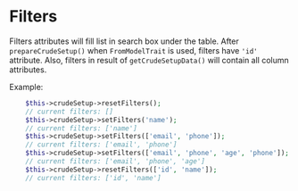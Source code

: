 Filters
===

Filters attributes will fill list in search box under the table.
After `prepareCrudeSetup()` when `FromModelTrait` is used, filters have `'id'` attribute. Also, filters in result of `getCrudeSetupData()` will contain all column attributes.

Example:
```php
    $this->crudeSetup->resetFilters();
    // current filters: []
    $this->crudeSetup->setFilters('name');
    // current filters: ['name']
    $this->crudeSetup->setFilters(['email', 'phone']);
    // current filters: ['email', 'phone']
    $this->crudeSetup->setFilters(['email', 'phone', 'age', 'phone']);
    // current filters: ['email', 'phone', 'age']
    $this->crudeSetup->resetFilters(['id', 'name']);
    // current filters: ['id', 'name']
```

